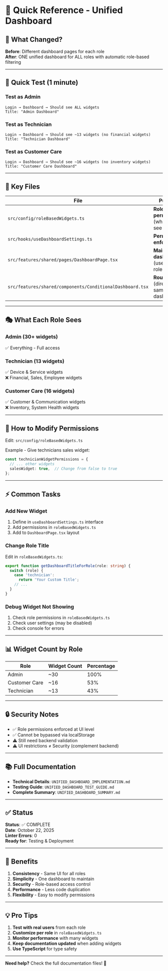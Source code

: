 # 🚀 Quick Reference - Unified Dashboard

## 📌 What Changed?

**Before**: Different dashboard pages for each role  
**After**: ONE unified dashboard for ALL roles with automatic role-based filtering

---

## 🎯 Quick Test (1 minute)

### Test as Admin
```
Login → Dashboard → Should see ALL widgets
Title: "Admin Dashboard"
```

### Test as Technician
```
Login → Dashboard → Should see ~13 widgets (no financial widgets)
Title: "Technician Dashboard"
```

### Test as Customer Care
```
Login → Dashboard → Should see ~16 widgets (no inventory widgets)
Title: "Customer Care Dashboard"
```

---

## 📁 Key Files

| File | Purpose |
|------|---------|
| `src/config/roleBasedWidgets.ts` | **Role permissions** (who can see what) |
| `src/hooks/useDashboardSettings.ts` | **Permission enforcement** |
| `src/features/shared/pages/DashboardPage.tsx` | **Main dashboard** (used by all roles) |
| `src/features/shared/components/ConditionalDashboard.tsx` | **Router** (directs all to same dashboard) |

---

## 🎭 What Each Role Sees

### Admin (30+ widgets)
✅ Everything - Full access

### Technician (13 widgets)
✅ Device & Service widgets  
❌ Financial, Sales, Employee widgets

### Customer Care (16 widgets)
✅ Customer & Communication widgets  
❌ Inventory, System Health widgets

---

## 🔧 How to Modify Permissions

Edit: `src/config/roleBasedWidgets.ts`

Example - Give technicians sales widget:
```typescript
const technicianWidgetPermissions = {
  // ... other widgets
  salesWidget: true,  // Change from false to true
};
```

---

## ⚡ Common Tasks

### Add New Widget
1. Define in `useDashboardSettings.ts` interface
2. Add permissions in `roleBasedWidgets.ts`
3. Add to `DashboardPage.tsx` layout

### Change Role Title
Edit in `roleBasedWidgets.ts`:
```typescript
export function getDashboardTitleForRole(role: string) {
  switch (role) {
    case 'technician':
      return 'Your Custom Title';
    // ...
  }
}
```

### Debug Widget Not Showing
1. Check role permissions in `roleBasedWidgets.ts`
2. Check user settings (may be disabled)
3. Check console for errors

---

## 📊 Widget Count by Role

| Role | Widget Count | Percentage |
|------|--------------|------------|
| Admin | ~30 | 100% |
| Customer Care | ~16 | 53% |
| Technician | ~13 | 43% |

---

## 🔒 Security Notes

- ✅ Role permissions enforced at UI level
- ✅ Cannot be bypassed via localStorage
- ⚠️ Still need backend validation
- ⚠️ UI restrictions ≠ Security (complement backend)

---

## 📚 Full Documentation

- **Technical Details**: `UNIFIED_DASHBOARD_IMPLEMENTATION.md`
- **Testing Guide**: `UNIFIED_DASHBOARD_TEST_GUIDE.md`
- **Complete Summary**: `UNIFIED_DASHBOARD_SUMMARY.md`

---

## ✅ Status

**Status**: ✅ COMPLETE  
**Date**: October 22, 2025  
**Linter Errors**: 0  
**Ready for**: Testing & Deployment

---

## 🎉 Benefits

1. **Consistency** - Same UI for all roles
2. **Simplicity** - One dashboard to maintain
3. **Security** - Role-based access control
4. **Performance** - Less code duplication
5. **Flexibility** - Easy to modify permissions

---

## 💡 Pro Tips

1. **Test with real users** from each role
2. **Customize per role** in `roleBasedWidgets.ts`
3. **Monitor performance** with many widgets
4. **Keep documentation updated** when adding widgets
5. **Use TypeScript** for type safety

---

**Need help?** Check the full documentation files! 📖

